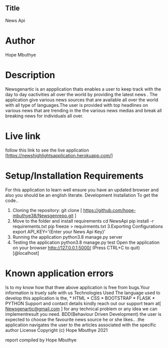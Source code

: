 ## Title
News Api

# Author

Hope Mbuthye

 # Description
Newsgenartic is an appplication thats enables a user  to keep track with the day to day oactivities all over the world by providing the latest news . The application give various  news sources that are available all over the world with all type of languages.The user is provided with top headlines on various news that are trending in the the various news medias and break all breaking news for individuals all over.

# Live link 
follow this link to see the live application [https://newshighlightsapplication.herokuapp.com/]


# Setup/Installation Requirements
For this application to learn well ensure you have an updated browser and also you should be an english literate. Development Installation
To get the code..

1. Cloning the repository:
git clone [ https://github.com/hope-mbuthye38/Newsgenrepo.git ]
2. Move to the folder and install requirements
cd NewsApi pip install -r requirements.txt pip freeze > requirments.txt
3.Exporting Configurations
export API_KEY='{Enter your News Api Key}'
4. Running the application
python3.8 manage.py server
5. Testing the application
python3.8 manage.py test
Open the application on your browser http://127.0.0.1:5000/ (Press CTRL+C to quit)  [@localhost]

 # Known application errors
Is to my know how that thwe above application is free from bugs.Your information is truely safe with us
Technologies Used
The language used to develop this application is the, * HTML * CSS * BOOTSTRAP * FLASK * PYTHON
Support and contact details
kindly reach out our support team at[ Newsgenartic@gmail.com ] for any technical problem or any idea we can implementresult you need.
BDD(Behaviour Driven Development)
the user is expected to choose the favourite news source he or she likes.. .the application navigates the user to the articles associated with the specific author License
Copyright (c) Hope Mbuthye 2021


report compiled by Hope Mbuthye










